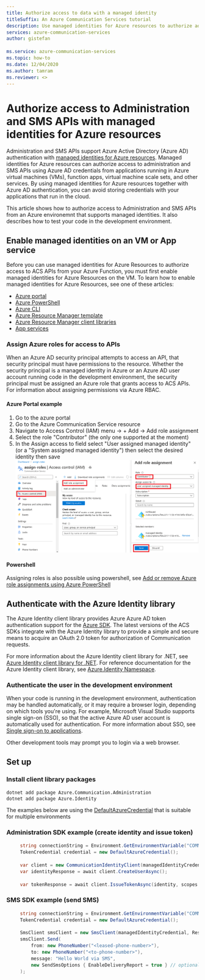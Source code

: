```yaml
---
title: Authorize access to data with a managed identity
titleSuffix: An Azure Communication Services tutorial
description: Use managed identities for Azure resources to authorize administration and SMS APIs access from applications running in Azure VMs, function apps, and others.
services: azure-communication-services
author: gistefan

ms.service: azure-communication-services
ms.topic: how-to
ms.date: 12/04/2020
ms.author: tamram
ms.reviewer: <>
---
```


# Authorize access to Administration and SMS APIs with managed identities for Azure resources

Administration and SMS APIs support Azure Active Directory (Azure AD) authentication with [managed identities for Azure resources](../../active-directory/managed-identities-azure-resources/overview.md). Managed identities for Azure resources can authorize access to administration and SMS APIs using Azure AD credentials from applications running in Azure virtual machines (VMs), function apps, virtual machine scale sets, and other services. By using managed identities for Azure resources together with Azure AD authentication, you can avoid storing credentials with your applications that run in the cloud.  

This article shows how to authorize access to Administration and SMS APIs from an Azure environemnt that supports managed identities. It also describes how to test your code in the development environment.

## Enable managed identities on an VM or App service

Before you can use managed identities for Azure Resources to authorize access to ACS APIs from your Azure Function, you must first enable managed identities for Azure Resources on the VM. To learn how to enable managed identities for Azure Resources, see one of these articles:

- [Azure portal](../../active-directory/managed-identities-azure-resources/qs-configure-portal-windows-vm.md)
- [Azure PowerShell](../../active-directory/managed-identities-azure-resources/qs-configure-powershell-windows-vm.md)
- [Azure CLI](../../active-directory/managed-identities-azure-resources/qs-configure-cli-windows-vm.md)
- [Azure Resource Manager template](../../active-directory/managed-identities-azure-resources/qs-configure-template-windows-vm.md)
- [Azure Resource Manager client libraries](../../active-directory/managed-identities-azure-resources/qs-configure-sdk-windows-vm.md)
- [App services](../../app-service/overview-managed-identity.md)

### Assign Azure roles for access to APIs

When an Azure AD security principal attempts to access an API, that security principal must have permissions to the resource. Whether the security principal is a managed identity in Azure or an Azure AD user account running code in the development environment, the security principal must be assigned an Azure role that grants access to ACS APIs. For information about assigning permissions via Azure RBAC.

#### Azure Portal example

1. Go to the azure portal
1. Go to the Azure Communication Service resource
1. Navigate to Access Control (IAM) menu -> + Add -> Add role assignment
1. Select the role "Contributor" (the only one supported at the moment)
1. In the Assign access to field select "User assigned managed identity" (or a "System assigned managed identity") then select the desired identity then save
![Managed identity role](media/communication-auth-aad-msi-assign.png)

#### Powershell

Assigning roles is also possible using powershell, see [Add or remove Azure role assignments using Azure PowerShell](../../articles/role-based-access-control/role-assignments-powershell.md)

## Authenticate with the Azure Identity library

The Azure Identity client library provides Azure Azure AD token authentication support for the [Azure SDK](https://github.com/Azure/azure-sdk). The latest versions of the ACS SDKs integrate with the Azure Identity library to provide a simple and secure means to acquire an OAuth 2.0 token for authorization of Communication requests.

For more information about the Azure Identity client library for .NET, see [Azure Identity client library for .NET](https://github.com/Azure/azure-sdk-for-net/tree/master/sdk/identity/Azure.Identity). For reference documentation for the Azure Identity client library, see [Azure.Identity Namespace](/dotnet/api/azure.identity).

### Authenticate the user in the development environment

When your code is running in the development environment, authentication may be handled automatically, or it may require a browser login, depending on which tools you're using. For example, Microsoft Visual Studio supports single sign-on (SSO), so that the active Azure AD user account is automatically used for authentication. For more information about SSO, see [Single sign-on to applications](../../active-directory/manage-apps/what-is-single-sign-on.md).

Other development tools may prompt you to login via a web browser.

## Set up

### Install client library packages

```console
dotnet add package Azure.Communication.Administration
dotnet add package Azure.Identity
```

The examples below are using the [DefaultAzureCredential](https://docs.microsoft.com/dotnet/api/azure.identity.defaultazurecredential) that is suitable for multiple environments

### Administration SDK example (create identity and issue token)

```csharp
     string connectionString = Environment.GetEnvironmentVariable("COMMUNICATION_SERVICES_RESOURCE_ENDPOINT");
     TokenCredential credential = new DefaultAzureCredential();
     
     var client = new CommunicationIdentityClient(managedIdentityCredential, ResourceEndpoint);
     var identityResponse = await client.CreateUserAsync();
     
     var tokenResponse = await client.IssueTokenAsync(identity, scopes: new [] { CommunicationTokenScope.VoIP });
```


### SMS SDK example (send SMS)


```csharp
     string connectionString = Environment.GetEnvironmentVariable("COMMUNICATION_SERVICES_RESOURCE_ENDPOINT");
     TokenCredential credential = new DefaultAzureCredential();
     
     SmsClient smsClient = new SmsClient(managedIdentityCredential, ResourceEndpoint);
     smsClient.Send(
         from: new PhoneNumber("<leased-phone-number>"),
         to: new PhoneNumber("<to-phone-number>"),
         message: "Hello World via SMS",
         new SendSmsOptions { EnableDeliveryReport = true } // optional
     );
```
